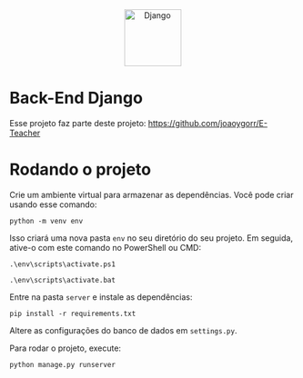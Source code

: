 <div align="center">
   <img src="https://cdn.jsdelivr.net/gh/devicons/devicon/icons/django/django-plain-wordmark.svg" alt="Django" height="100" />
</div>

# Back-End Django
Esse projeto faz parte deste projeto: https://github.com/joaoygorr/E-Teacher

# Rodando o projeto
Crie um ambiente virtual para armazenar as dependências. Você pode criar usando esse comando: 
```
python -m venv env
```
Isso criará uma nova pasta `env` no seu diretório do seu projeto. Em seguida, ative-o com este comando no PowerShell ou CMD: 
```
.\env\scripts\activate.ps1 
```
```
.\env\scripts\activate.bat
```
Entre na pasta `server` e instale as dependências: 
```
pip install -r requirements.txt
```
Altere as configurações do banco de dados em `settings.py`.

Para rodar o projeto, execute: 
```
python manage.py runserver
```
